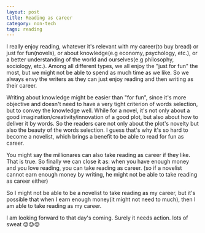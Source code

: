 ```yaml
---
layout: post
title: Reading as career
category: non-tech
tags: reading
---
```


I really enjoy reading, whatever it's relevant with my career(to buy bread) or just for fun(novels),
or about knowledge(e.g economy, psychology, etc.), or a better understanding of the world and ourselves(e.g philosophy, 
sociology, etc.). Among all different types, we all enjoy the "just for fun" the most, but we might
not be able to spend as much time as we like. So we always envy the writers as they can just enjoy reading
and then writing as their career.

Writing about knowledge might be easier than "for fun", since it's more objective and doesn't need to have
a very tight criterion of words selection, but to convey the knowledge well. While for a novel, it's not only
about a good imagination/creativity/innovation of a good plot, but also about how to deliver it by words. So 
the readers care not only about the plot's novelty but also the beauty of the words selection. I guess that's why
it's so hard to become a novelist, which brings a benefit to be able to read for fun as career.

You might say the millionares can also take reading as career if they like. That is true. So finally we can close
it as: when you have enough money and you love reading, you can take reading as career. (so if a novelist cannot
earn enough money by writing, he might not be able to take reading as career either)

So I might not be able to be a novelist to take reading as my career, but it's possible that when I earn enough
money(it might not need to much), then I am able to take reading as my career.

I am looking forward to that day's coming. Surely it needs action. lots of sweat 😓😓😓
